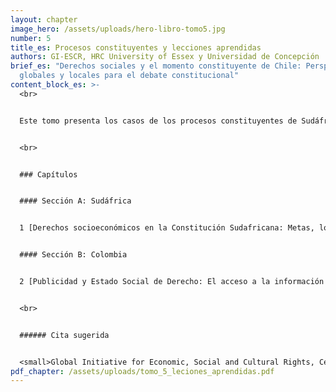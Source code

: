 ```yaml
---
layout: chapter
image_hero: /assets/uploads/hero-libro-tomo5.jpg
number: 5
title_es: Procesos constituyentes y lecciones aprendidas
authors: GI-ESCR, HRC University of Essex y Universidad de Concepción
brief_es: "Derechos sociales y el momento constituyente de Chile: Perspectivas
  globales y locales para el debate constitucional"
content_block_es: >-
  <br>


  Este tomo presenta los casos de los procesos constituyentes de Sudáfrica y Colombia, donde los derechos sociales jugaron un rol preponderante en la discusión constituyente. De ambos casos se extraen lecciones en primera persona que demuestran la importancia de deliberar sobre los derechos en sede constitucional y los aprendizajes obtenidos en ambos procesos, que pueden iluminar y facilitar la experiencia del proceso constituyente que Chile atraviesa.


  <br>


  ### Capítulos


  #### Sección A: Sudáfrica


  1 [Derechos socioeconómicos en la Constitución Sudafricana: Metas, logros, decepciones y lecciones](https://www.distritoglobal.org/assets/uploads/liebenberg_derechos_socioecono%CC%81micos_en_la_constitucio%CC%81n_sudafricana.pdf). Sandra Liebenberg


  #### Sección B: Colombia


  2 [Publicidad y Estado Social de Derecho: El acceso a la información pública como derecho fundamental e instrumental para los derechos económicos y sociales en la Constitución Política de Colombia](https://www.distritoglobal.org/assets/uploads/newman_publicidad_y_estado_social_de_derecho.pdf). Vivian Newman


  <br>


  ###### Cita sugerida


  <small>Global Initiative for Economic, Social and Cultural Rights, Centro de Derechos Humanos de la Universidad de Essex y Universidad de Concepción (2021) Derechos sociales y el momento constituyene de Chile: Perspectivas globales y locales para el debate constitucional. Tomo V: Procesos constituyentes y lecciones aprendidas. Santiago, Chile: Global Initiative for Economic, Social and Cultural Rights. DOI: 10.53110/ZLQV6402.</small>
pdf_chapter: /assets/uploads/tomo_5_leciones_aprendidas.pdf
---
```

